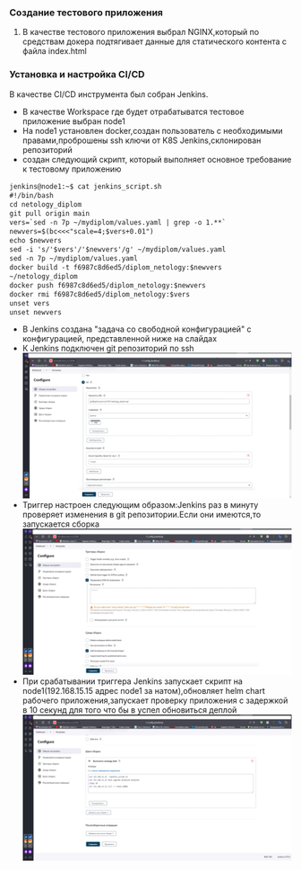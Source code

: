 ### Создание тестового приложения
1. В качестве тестового приложения выбрал NGINX,который по средствам докера подтягивает данные для статического контента с файла index.html
### Установка и настройка CI/CD
В качестве CI/CD инструмента был собран Jenkins.
 - В качестве Workspace где будет отрабатыватся тестовое приложение выбран node1
 - На node1 установлен docker,создан пользователь с необходимыми правами,проброшены ssh ключи от K8S Jenkins,склонирован репозиторий
 - создан следующий скрипт, который выполняет основное требование к тестовому приложению
 ```
 jenkins@node1:~$ cat jenkins_script.sh 
#!/bin/bash
cd netology_diplom
git pull origin main
vers=`sed -n 7p ~/mydiplom/values.yaml | grep -o 1.**`
newvers=$(bc<<<"scale=4;$vers+0.01")
echo $newvers
sed -i 's/'$vers'/'$newvers'/g' ~/mydiplom/values.yaml
sed -n 7p ~/mydiplom/values.yaml
docker build -t f6987c8d6ed5/diplom_netology:$newvers ~/netology_diplom 
docker push f6987c8d6ed5/diplom_netology:$newvers
docker rmi f6987c8d6ed5/diplom_netology:$vers
unset vers
unset newvers
```
 - В Jenkins создана "задача со свободной конфигурацией" с конфигурацией, представленной ниже на слайдах
 - К Jenkins подключен git репозиторий по ssh
![](https://github.com/vk1391/devops-netology/blob/9e44361c9d0bfe608910724ae57447de734ca03a/jenkins1.jpg)
 - Триггер настроен следующим образом:Jenkins раз в минуту проверяет изменения в git репозитории.Если они имеются,то запускается сборка
![](https://github.com/vk1391/devops-netology/blob/9e44361c9d0bfe608910724ae57447de734ca03a/jenkins2.jpg)
- При срабатывании триггера Jenkins запускает скрипт на node1(192.168.15.15 адрес node1 за натом),обновляет helm chart рабочего приложения,запускает проверку приложения с задержкой в 10 секунд для того что бы в успел обновиться деплой
![](https://github.com/vk1391/devops-netology/blob/9e44361c9d0bfe608910724ae57447de734ca03a/jenkins3.jpg)
